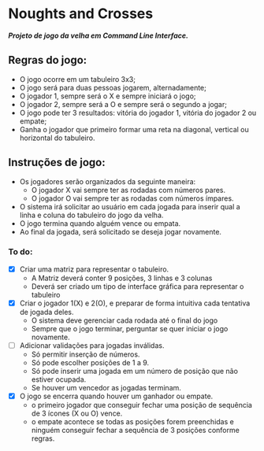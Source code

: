 # Noughts and Crosses
 **_Projeto de jogo da velha em Command Line Interface._**


## Regras do jogo:
- O jogo ocorre em um tabuleiro 3x3;
- O jogo será para duas pessoas jogarem, alternadamente;
- O jogador 1, sempre será o X e sempre iniciará o jogo;
- O jogador 2, sempre será a O e sempre será o segundo a jogar;
- O jogo pode ter 3 resultados: vitória do jogador 1, vitória do jogador 2 ou empate;
- Ganha o jogador que primeiro formar uma reta na diagonal, vertical ou horizontal do tabuleiro.

## Instruções de jogo:
- Os jogadores serão organizados da seguinte maneira:
    - O jogador X vai sempre ter as rodadas com números pares.
    - O jogador O vai sempre ter as rodadas com números ímpares.
- O sistema irá solicitar ao usuário em cada jogada para inserir qual a linha e coluna do tabuleiro do jogo da velha.
- O jogo termina quando alguém vence ou empata.
- Ao final da jogada, será solicitado se deseja jogar novamente.

### To do:
- [x] Criar uma matriz para representar o tabuleiro.
    - A Matriz deverá conter 9 posições, 3 linhas e 3 colunas
    - Deverá ser criado um tipo de interface gráfica para representar o tabuleiro
- [x] Criar o jogador 1(X) e 2(O), e preparar de forma intuitiva cada tentativa de jogada deles.
    - O sistema deve gerenciar cada rodada até o final do jogo
    - Sempre que o jogo terminar, perguntar se quer iniciar o jogo novamente.
- [ ] Adicionar validações para jogadas inválidas.
    - Só permitir inserção de números.
    - Só pode escolher posições de 1 a 9.
    - Só pode inserir uma jogada em um número de posição que não estiver ocupada.
    - Se houver um vencedor as jogadas terminam.
- [x] O jogo se encerra quando houver um ganhador ou empate.
    - o primeiro jogador que conseguir fechar uma posição de sequência de 3 ícones (X ou O) vence.
    - o empate acontece se todas as posições forem preenchidas e ninguém conseguir fechar a sequência de 3 posições conforme regras.
